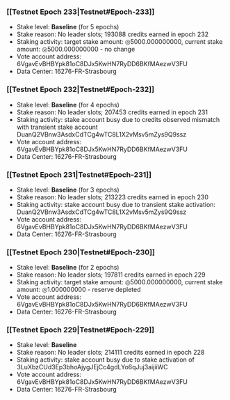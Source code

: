 ### [[Testnet Epoch 233|Testnet#Epoch-233]]
* Stake level: **Baseline** (for 5 epochs)
* Stake reason: No leader slots; 193088 credits earned in epoch 232
* Staking activity: target stake amount: ◎5000.000000000, current stake amount: ◎5000.000000000 - no change
* Vote account address: 6VgavEvBHBYpk81oC8DJx5KwHN7RyDD6BKfMAezwV3FU
* Data Center: 16276-FR-Strasbourg
### [[Testnet Epoch 232|Testnet#Epoch-232]]
* Stake level: **Baseline** (for 4 epochs)
* Stake reason: No leader slots; 207453 credits earned in epoch 231
* Staking activity: stake account busy due to credits observed mismatch with transient stake account DuanQ2VBnw3AsdxCdTCg4wTC8L1X2vMsv5mZys9Q9ssz
* Vote account address: 6VgavEvBHBYpk81oC8DJx5KwHN7RyDD6BKfMAezwV3FU
* Data Center: 16276-FR-Strasbourg
### [[Testnet Epoch 231|Testnet#Epoch-231]]
* Stake level: **Baseline** (for 3 epochs)
* Stake reason: No leader slots; 213223 credits earned in epoch 230
* Staking activity: stake account busy due to transient stake activation: DuanQ2VBnw3AsdxCdTCg4wTC8L1X2vMsv5mZys9Q9ssz
* Vote account address: 6VgavEvBHBYpk81oC8DJx5KwHN7RyDD6BKfMAezwV3FU
* Data Center: 16276-FR-Strasbourg
### [[Testnet Epoch 230|Testnet#Epoch-230]]
* Stake level: **Baseline** (for 2 epochs)
* Stake reason: No leader slots; 197811 credits earned in epoch 229
* Staking activity: target stake amount: ◎5000.000000000, current stake amount: ◎1.000000000 - reserve depleted
* Vote account address: 6VgavEvBHBYpk81oC8DJx5KwHN7RyDD6BKfMAezwV3FU
* Data Center: 16276-FR-Strasbourg
### [[Testnet Epoch 229|Testnet#Epoch-229]]
* Stake level: **Baseline**
* Stake reason: No leader slots; 214111 credits earned in epoch 228
* Staking activity: stake account busy due to stake activation of 3LuXbzCUd3Ep3bhoAjygJEjCc4gdLYo6qJuj3aijiiWC
* Vote account address: 6VgavEvBHBYpk81oC8DJx5KwHN7RyDD6BKfMAezwV3FU
* Data Center: 16276-FR-Strasbourg